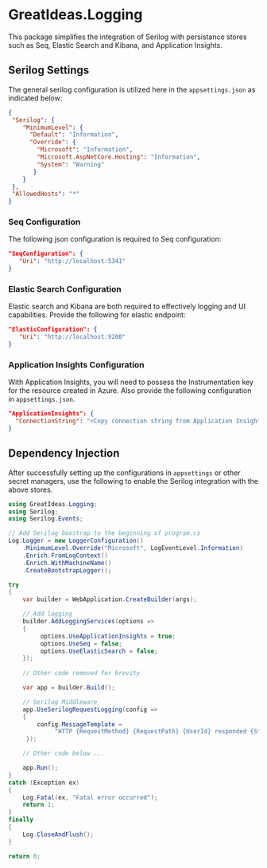 # GreatIdeas.Logging

This package simplifies the integration of Serilog with persistance stores such as Seq, Elastic Search and Kibana, and Application Insights.

## Serilog Settings
The general serilog configuration is utilized here in the `appsettings.json` as indicated below:
```json
{
 "Serilog": {
	"MinimumLevel": {
	  "Default": "Information",
	  "Override": {
	    "Microsoft": "Information",
	    "Microsoft.AspNetCore.Hosting": "Information",
	    "System": "Warning"
	   }
	}
 },
 "AllowedHosts": "*"
}
```

### Seq Configuration
The following json configuration is required to Seq configuration:
```json
"SeqConfiguration": {
   "Uri": "http://localhost:5341"
}
```

### Elastic Search Configuration
Elastic search and Kibana are both required to effectively logging and UI capabilities. Provide the following for elastic endpoint: 
```json
"ElasticConfiguration": {
   "Uri": "http://localhost:9200"
}
```

### Application Insights Configuration
With Application Insights, you will need to possess the  Instrumentation key for the resource created in Azure. Also provide the following configuration in `appsettings.json`.
```json
"ApplicationInsights": {
  "ConnectionString": "<Copy connection string from Application Insights Resource Overview>"
}
```

## Dependency Injection
After successfully setting up the configurations in `appsettings` or other secret managers, use the following to enable the Serilog integration with the above stores.
```csharp
using GreatIdeas.Logging;
using Serilog;
using Serilog.Events;

// Add Serilog boostrap to the beginning of program.cs  
Log.Logger = new LoggerConfiguration()
	.MinimumLevel.Override("Microsoft", LogEventLevel.Information)
	.Enrich.FromLogContext()
	.Enrich.WithMachineName()
	.CreateBootstrapLogger();

try
{
	var builder = WebApplication.CreateBuilder(args);  

	// Add logging
	builder.AddLoggingServices(options => 
	{
		 options.UseApplicationInsights = true;
		 options.UseSeq = false;
		 options.UseElasticSearch = false;
	});
	
	// Other code removed for brevity

	var app = builder.Build();

	// Serilog Middleware
	app.UseSerilogRequestLogging(config =>	
	{
		config.MessageTemplate = 
			 "HTTP {RequestMethod} {RequestPath} {UserId} responded {StatusCode} in {Elapsed:0.0000} ms";	
	 });	

	// Other code below ...

	app.Run();
}
catch (Exception ex)
{
	Log.Fatal(ex, "Fatal error occurred");
	return 1;
}
finally
{
	Log.CloseAndFlush();
}

return 0;
```
